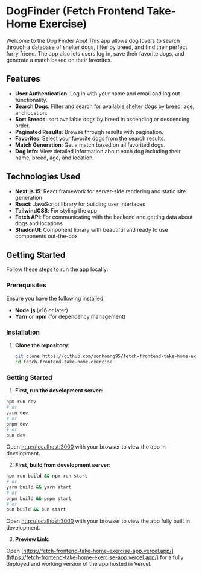# DogFinder (Fetch Frontend Take-Home Exercise)

Welcome to the Dog Finder App! This app allows dog lovers to search through a database of shelter dogs, filter by breed, and find their perfect furry friend. The app also lets users log in, save their favorite dogs, and generate a match based on their favorites.

## Features

- **User Authentication**: Log in with your name and email and log out functionality.
- **Search Dogs**: Filter and search for available shelter dogs by breed, age, and location.
- **Sort Breeds**: sort available dogs by breed in ascending or descending order.
- **Paginated Results**: Browse through results with pagination.
- **Favorites**: Select your favorite dogs from the search results.
- **Match Generation**: Get a match based on all favorited dogs.
- **Dog Info**: View detailed information about each dog including their name, breed, age, and location.

## Technologies Used

- **Next.js 15**: React framework for server-side rendering and static site generation
- **React**: JavaScript library for building user interfaces
- **TailwindCSS**: For styling the app
- **Fetch API**: For communicating with the backend and getting data about dogs and locations
- **ShadcnUI**: Component library with beautiful and ready to use components out-the-box

## Getting Started

Follow these steps to run the app locally:

### Prerequisites

Ensure you have the following installed:

- **Node.js** (v16 or later)
- **Yarn** or **npm** (for dependency management)

### Installation

1. **Clone the repository**:

   ```bash
   git clone https://github.com/sonhoang95/fetch-frontend-take-home-exercise.git
   cd fetch-frontend-take-home-exercise
   ```

### Getting Started

1. **First, run the development server:**

```bash
npm run dev
# or
yarn dev
# or
pnpm dev
# or
bun dev
```

Open [http://localhost:3000](http://localhost:3000) with your browser to view the app in development.

2. **First, build from development server:**

```bash
npm run build && npm run start
# or
yarn build && yarn start
# or
pnpm build && pnpm start
# or
bun build && bun start
```

Open [http://localhost:3000](http://localhost:3000) with your browser to view the app fully built in development.

3. **Preview Link**:

Open [https://fetch-frontend-take-home-exercise-app.vercel.app/](https://fetch-frontend-take-home-exercise-app.vercel.app/) for a fully deployed and working version of the app hosted in Vercel.
